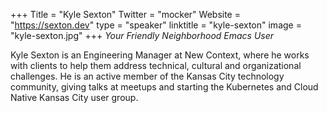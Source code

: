 +++
Title = "Kyle Sexton"
Twitter = "mocker"
Website = "https://sexton.dev"
type = "speaker"
linktitle = "kyle-sexton"
image = "kyle-sexton.jpg"
+++
*Your Friendly Neighborhood Emacs User*

Kyle Sexton is an Engineering Manager at New Context, where he works with clients to help them address technical, cultural and organizational challenges. He is an active member of the Kansas City technology community, giving talks at meetups and starting the Kubernetes and Cloud Native Kansas City user group.
